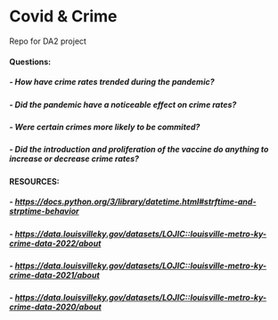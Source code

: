# Covid & Crime
Repo for DA2 project
#### Questions:
##### - How have crime rates trended during the pandemic?
##### - Did the pandemic have a noticeable effect on crime rates?
##### - Were certain crimes more likely to be commited?
##### - Did the introduction and proliferation of the vaccine do anything to increase or decrease crime rates?

#### RESOURCES: 
##### - https://docs.python.org/3/library/datetime.html#strftime-and-strptime-behavior
##### - https://data.louisvilleky.gov/datasets/LOJIC::louisville-metro-ky-crime-data-2022/about
##### - https://data.louisvilleky.gov/datasets/LOJIC::louisville-metro-ky-crime-data-2021/about
##### - https://data.louisvilleky.gov/datasets/LOJIC::louisville-metro-ky-crime-data-2020/about